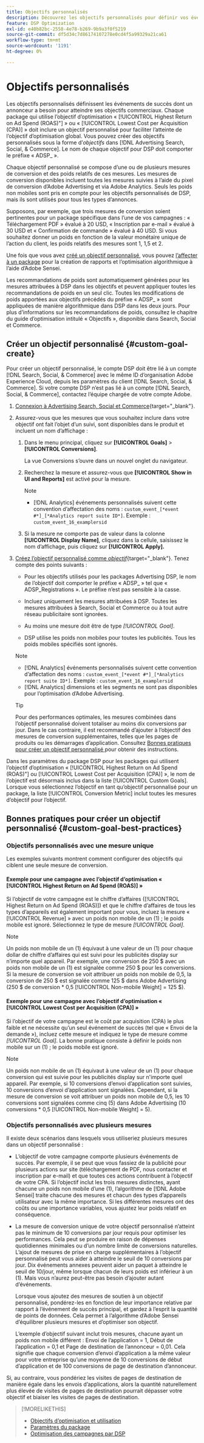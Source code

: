 ```yaml
---
title: Objectifs personnalisés
description: Découvrez les objectifs personnalisés pour définir vos événements de succès dans des packages optimisés pour la CPA la plus faible ou le retour sur dépenses publicitaires le plus élevé.
feature: DSP Optimization
exl-id: e40b82bc-2558-4e78-b269-9b9a3f0f5219
source-git-commit: df5d34c7d86174107278e0cd4f5a99329a21ca61
workflow-type: tm+mt
source-wordcount: '1191'
ht-degree: 0%

---
```


# Objectifs personnalisés

Les objectifs personnalisés définissent les événements de succès dont un annonceur a besoin pour atteindre ses objectifs commerciaux. Chaque package qui utilise l’objectif d’optimisation « [!UICONTROL Highest Return on Ad Spend (ROAS)"] » ou « [!UICONTROL Lowest Cost per Acquisition (CPA)] » doit inclure un objectif personnalisé pour faciliter l’atteinte de l’objectif d’optimisation global. Vous pouvez créer des objectifs personnalisés sous la forme d’*objectifs* dans [!DNL Advertising Search, Social, & Commerce]. Le nom de chaque objectif pour DSP doit comporter le préfixe « ADSP_ ».

<!-- update image or omit it

![custom goals](/help/dsp/assets/objective-goals.png)
 -->

Chaque objectif personnalisé se compose d’une ou de plusieurs mesures de conversion et des poids relatifs de ces mesures. Les mesures de conversion disponibles incluent toutes les mesures suivies à l’aide du pixel de conversion d’Adobe Advertising et via Adobe Analytics. Seuls les poids non mobiles sont pris en compte pour les objectifs personnalisés de DSP, mais ils sont utilisés pour tous les types d’annonces.

Supposons, par exemple, que trois mesures de conversion soient pertinentes pour un package spécifique dans l’une de vos campagnes : « Téléchargement PDF » évalué à 20 USD, « Inscription par e-mail » évalué à 30 USD et « Confirmation de commande » évalué à 40 USD. Si vous souhaitez donner un poids en fonction de la valeur monétaire unique de l’action du client, les poids relatifs des mesures sont 1, 1,5 et 2.

Une fois que vous avez [créé un objectif personnalisé](#custom-goal-create), vous pouvez [l’affecter à un package](/help/dsp/campaign-management/packages/package-settings.md) pour la création de rapports et l’optimisation algorithmique à l’aide d’Adobe Sensei.

Les recommandations de poids sont automatiquement générées pour les mesures attribuées à DSP dans les objectifs et peuvent appliquer toutes les recommandations de poids en un seul clic. Toutes les modifications de poids apportées aux objectifs précédés du préfixe « ADSP_ » sont appliquées de manière algorithmique dans DSP dans les deux jours. Pour plus d’informations sur les recommandations de poids, consultez le chapitre du guide d’optimisation intitulé « Objectifs », disponible dans Search, Social et Commerce.

## Créer un objectif personnalisé {#custom-goal-create}

Pour créer un objectif personnalisé, le compte DSP doit être lié à un compte [!DNL Search, Social, & Commerce] avec le même ID d’organisation Adobe Experience Cloud, depuis les paramètres du client [!DNL Search, Social, & Commerce]. Si votre compte DSP n’est pas lié à un compte [!DNL Search, Social, & Commerce], contactez l’équipe chargée de votre compte Adobe.

1. [Connexion à Advertising Search, Social et Commerce](/help/search-social-commerce/getting-started/sign-in.md){target="_blank"}.

1. Assurez-vous que les mesures que vous souhaitez inclure dans votre objectif ont fait l’objet d’un suivi, sont disponibles dans le produit et incluent un nom d’affichage :

   1. Dans le menu principal, cliquez sur **[!UICONTROL Goals]** > **[!UICONTROL Conversions]**.

      La vue Conversions s’ouvre dans un nouvel onglet du navigateur.

   1. Recherchez la mesure et assurez-vous que **[!UICONTROL Show in UI and Reports]** est activé pour la mesure.

      >[!NOTE]
      >
      >* [!DNL Analytics] événements personnalisés suivent cette convention d’affectation des noms : `custom_event_[*event #*]_[*Analytics report suite ID*]`. Exemple : `custom_event_16_examplersid`

   1. Si la mesure ne comporte pas de valeur dans la colonne **[!UICONTROL Display Name]**, cliquez dans la cellule, saisissez le nom d’affichage, puis cliquez sur **[!UICONTROL Apply].**

1. [Créez l’objectif personnalisé comme *objectif*](/help/search-social-commerce/new-ui/goals/objectives/objective-create.md){target="_blank"}. Tenez compte des points suivants :

   * Pour les objectifs utilisés pour les packages Advertising DSP, le nom de l’objectif doit comporter le préfixe « ADSP_ » tel que « ADSP_Registrations ». Le préfixe n’est pas sensible à la casse.

   * Incluez uniquement les mesures attribuées à DSP. Toutes les mesures attribuées à Search, Social et Commerce ou à tout autre réseau publicitaire sont ignorées.

   * Au moins une mesure doit être de type *[!UICONTROL Goal]*.

   * DSP utilise les poids non mobiles pour toutes les publicités. Tous les poids mobiles spécifiés sont ignorés.

   >[!NOTE]
   >
   >* [!DNL Analytics] événements personnalisés suivent cette convention d’affectation des noms : `custom_event_[*event #*]_[*Analytics report suite ID*]`. Exemple : `custom_event_16_examplersid`
   >* [!DNL Analytics] dimensions et les segments ne sont pas disponibles pour l’optimisation d’Adobe Advertising.

   >[!TIP]
   >
   >Pour des performances optimales, les mesures combinées dans l’objectif personnalisé doivent totaliser au moins dix conversions par jour. Dans le cas contraire, il est recommandé d’ajouter à l’objectif des mesures de conversion supplémentaires, telles que les pages de produits ou les démarrages d’application. Consultez [ Bonnes pratiques pour créer un objectif personnalisé ](#custom-goal-best-practices) pour obtenir des instructions.

Dans les paramètres du package DSP pour les packages qui utilisent l’objectif d’optimisation « [!UICONTROL Highest Return on Ad Spend (ROAS)"] ou [!UICONTROL Lowest Cost per Acquisition (CPA)] », le nom de l’objectif est désormais inclus dans la liste [!UICONTROL Custom Goals]. Lorsque vous sélectionnez l’objectif en tant qu’objectif personnalisé pour un package, la liste [!UICONTROL Conversion Metric] inclut toutes les mesures d’objectif pour l’objectif.

## Bonnes pratiques pour créer un objectif personnalisé {#custom-goal-best-practices}

### Objectifs personnalisés avec une mesure unique

Les exemples suivants montrent comment configurer des objectifs qui ciblent une seule mesure de conversion.

#### Exemple pour une campagne avec l’objectif d’optimisation « [!UICONTROL Highest Return on Ad Spend (ROAS)] »

Si l’objectif de votre campagne est le chiffre d’affaires ([!UICONTROL Highest Return on Ad Spend (ROAS)]) et que le chiffre d’affaires de tous les types d’appareils est également important pour vous, incluez la mesure « [!UICONTROL Revenue] » avec un poids non mobile de un (1) ; le poids mobile est ignoré. Sélectionnez le type de mesure *[!UICONTROL Goal]*.

<!-- update image or delete 

![example of a ROAS custom goal with a single conversion metric](/help/dsp/assets/custom-goal-roas.png)

-->

>[!NOTE]
>
> Un poids non mobile de un (1) équivaut à une valeur de un (1) pour chaque dollar de chiffre d’affaires qui est suivi pour les publicités display sur n’importe quel appareil. Par exemple, une conversion de 250 $ avec un poids non mobile de un (1) est signalée comme 250 $ pour les conversions. Si la mesure de conversion se voit attribuer un poids non mobile de 0,5, la conversion de 250 $ est signalée comme 125 $ dans Adobe Advertising (250 $ de conversion * 0,5 [!UICONTROL Non-mobile Weight] = 125 $).

#### Exemple pour une campagne avec l’objectif d’optimisation « [!UICONTROL Lowest Cost per Acquisition (CPA)] »

Si l’objectif de votre campagne est le coût par acquisition (CPA) le plus faible et ne nécessite qu’un seul événement de succès (tel que « Envoi de la demande »), incluez cette mesure et indiquez le type de mesure comme *[!UICONTROL Goal]*. La bonne pratique consiste à définir le poids non mobile sur un (1) ; le poids mobile est ignoré.

<!-- update image or delete 

![example of a CPA custom goal with a single conversion metric](/help/dsp/assets/custom-goal-roas.png)

-->

>[!NOTE]
>
> Un poids non mobile de un (1) équivaut à une valeur de un (1) pour chaque conversion qui est suivie pour les publicités display sur n&#39;importe quel appareil. Par exemple, si 10 conversions d’envoi d’application sont suivies, 10 conversions d’envoi d’application sont signalées. Cependant, si la mesure de conversion se voit attribuer un poids non mobile de 0,5, les 10 conversions sont signalées comme cinq (5) dans Adobe Advertising (10 conversions * 0,5 [!UICONTROL Non-mobile Weight] = 5).

### Objectifs personnalisés avec plusieurs mesures

Il existe deux scénarios dans lesquels vous utiliseriez plusieurs mesures dans un objectif personnalisé :

* L’objectif de votre campagne comporte plusieurs événements de succès. Par exemple, il se peut que vous fassiez de la publicité pour plusieurs actions sur site (téléchargement de PDF, nous contacter et inscription par e-mail) et que toutes ces actions contribuent à l’objectif de votre CPA. Si l’objectif inclut les trois mesures distinctes, ayant chacune un poids non mobile d’une (1), l’algorithme de [!DNL Adobe Sensei] traite chacune des mesures et chacun des types d’appareils utilisateur avec la même importance. Si les différentes mesures ont des coûts ou une importance variables, vous ajustez leur poids relatif en conséquence.

<!-- update image or delete it and adjust the wording above

   ![example of a custom goal with multiple metrics](/help/dsp/assets/custom-goal-multiple-properties.png)

-->

* La mesure de conversion unique de votre objectif personnalisé n’atteint pas le minimum de 10 conversions par jour requis pour optimiser les performances. Cela peut se produire en raison de dépenses quotidiennes minimales ou d’un nombre limité de conversions naturelles. L’ajout de mesures de prise en charge supplémentaires à l’objectif personnalisé peut vous aider à atteindre le seuil de 10 conversions par jour. Dix événements annexes peuvent aider un paquet à atteindre le seuil de 10/jour, même lorsque chacun de leurs poids est inférieur à un (1). Mais vous n’aurez peut-être pas besoin d’ajouter autant d’événements.

  Lorsque vous ajoutez des mesures de soutien à un objectif personnalisé, pondérez-les en fonction de leur importance relative par rapport à l’événement de succès principal, et gardez à l’esprit la quantité de points de données. Cela permet à l’algorithme d’Adobe Sensei d’équilibrer plusieurs mesures et d’optimiser son objectif.

  L’exemple d’objectif suivant inclut trois mesures, chacune ayant un poids non mobile différent : Envoi de l’application = 1, Début de l’application = 0,1 et Page de destination de l’annonceur = 0,01. Cela signifie que chaque conversion d’envoi d’application a la même valeur pour votre entreprise qu’une moyenne de 10 conversions de début d’application et de 100 conversions de page de destination d’annonceur.

<!-- update image or delete it and adjust the wording above

   ![example of a custom goal with multiple metrics](/help/dsp/assets/custom-goal-multiple-properties2.png)

-->

Si, au contraire, vous pondériez les visites de pages de destination de manière égale dans les envois d’applications, alors la quantité naturellement plus élevée de visites de pages de destination pourrait dépasser votre objectif et biaiser les visites de pages de destination.<!--reword-->

>[!MORELIKETHIS]
>
>* [Objectifs d’optimisation et utilisation](optimization-goals.md)
>* [Paramètres du package](/help/dsp/campaign-management/packages/package-settings.md)
> * [Optimisation des campagnes par DSP](optimization-how-dsp-optimizes-campaigns.md)
